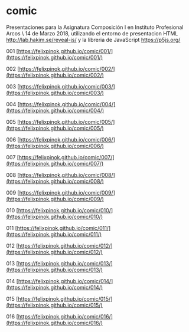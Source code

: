# comic

Presentaciones para la Asignatura Composición I en Instituto Profesional Arcos \ 14 de Marzo 2018, utilizando el entorno de presentacion HTML http://lab.hakim.se/reveal-js/ y la libreria de JavaScript https://p5js.org/

001 [https://felixpinok.github.io/comic/001/](https://felixpinok.github.io/comic/001/)

002 [https://felixpinok.github.io/comic/002/](https://felixpinok.github.io/comic/002/)

003 [https://felixpinok.github.io/comic/003/](https://felixpinok.github.io/comic/003/)

004 [https://felixpinok.github.io/comic/004/](https://felixpinok.github.io/comic/004/)

005 [https://felixpinok.github.io/comic/005/](https://felixpinok.github.io/comic/005/)

006 [https://felixpinok.github.io/comic/006/](https://felixpinok.github.io/comic/006/)

007 [https://felixpinok.github.io/comic/007/](https://felixpinok.github.io/comic/007/)

008 [https://felixpinok.github.io/comic/008/](https://felixpinok.github.io/comic/008/)

009 [https://felixpinok.github.io/comic/009/](https://felixpinok.github.io/comic/009/)

010 [https://felixpinok.github.io/comic/010/](https://felixpinok.github.io/comic/010/)

011 [https://felixpinok.github.io/comic/011/](https://felixpinok.github.io/comic/011/)

012 [https://felixpinok.github.io/comic/012/](https://felixpinok.github.io/comic/012/)

013 [https://felixpinok.github.io/comic/013/](https://felixpinok.github.io/comic/013/)

014 [https://felixpinok.github.io/comic/014/](https://felixpinok.github.io/comic/014/)

015 [https://felixpinok.github.io/comic/015/](https://felixpinok.github.io/comic/015/)

016 [https://felixpinok.github.io/comic/016/](https://felixpinok.github.io/comic/016/)
